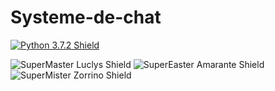 # Systeme-de-chat

<a href='https://www.python.org/downloads' ><img src='https://img.shields.io/badge/Python-3.7.2-success.svg?logo=python&logoColor=red&style=popout' title='Python 3.7.2 Shield'/></a>


<img src='https://img.shields.io/badge/Super Master-Luclys-red.svg?logo=wolfram&logoColor=blue&style=popout' title='SuperMaster Luclys Shield'/></a>
<img src='https://img.shields.io/badge/Super Easter-Amarante-success.svg?logo=envato&logoColor=pink&style=popout' title='SuperEaster Amarante Shield'/></a>
<img src='https://img.shields.io/badge/Super Mister-Zorrino-important.svg?logo=matternet&logoColor=9cf&style=popout' title='SuperMister Zorrino Shield'/></a>
